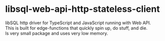 # libsql-web-api-http-stateless-client
libSQL http driver for TypeScript and JavaScript running with Web API. \
This is built for edge-functions that quickly spin up, do stuff, and die. \
Is very small package and uses very low memory. 